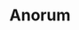 ---
title: Anorum
year: 2022
description: The animal forum
link: https://github.com/archwheeler/anorum
---